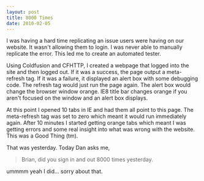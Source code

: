 ```yaml
---
layout: post
title: 8000 Times
date: 2010-02-05
---
```


I was having a hard time replicating an issue users were having on our website. It wasn't allowing them to login. I was never able to manually replicate the error. This led me to create an automated tester.

Using Coldfusion and CFHTTP, I created a webpage that logged into the site and then logged out. If it was a success, the page output a meta-refresh tag. If it was a failure, it displayed an alert box with some debugging code. The refresh tag would just run the page again. The alert box would change the browser window orange. IE8 title bar changes orange if you aren't focused on the window and an alert box displays.

At this point I opened 10 tabs in IE and had them all point to this page. The meta-refresh tag was set to zero which meant it would run immediately again. After 10 minutes I started getting orange tabs which meant I was getting errors and some real insight into what was wrong with the website. This was a Good Thing (tm).

That was yesterday. Today Dan asks me, 

> Brian, did you sign in and out 8000 times yesterday.

ummmm yeah I did... sorry about that.